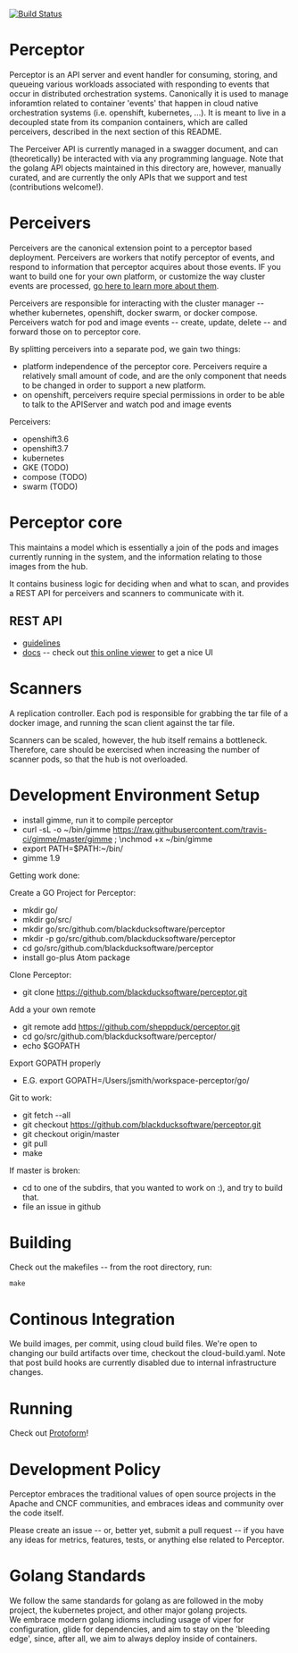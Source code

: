[![Build Status](https://travis-ci.com/blackducksoftware/perceptor.svg?branch=master)](https://travis-ci.com/blackducksoftware/perceptor)

# Perceptor

Perceptor is an API server and event handler for consuming, storing, and queueing various workloads associated with responding to events that occur in distributed orchestration systems.  Canonically it is used to manage inforamtion related to container 'events' that happen in cloud native orchestration systems (i.e. openshift, kubernetes, ...).  It is meant to live in a decoupled state from its companion containers, which are called perceivers, described in the next section of this README. 

The Perceiver API is currently managed in a swagger document, and can (theoretically) be interacted with via any programming language.  Note that the golang API objects maintained in this directory are, however, manually curated, and are currently the only APIs that we support and test (contributions welcome!).

# Perceivers

Perceivers are the canonical extension point to a perceptor based deployment.
Perceivers are workers that notify perceptor of events, and respond to information that perceptor acquires about those events.  IF you want to build one for your own platform, or customize the way cluster events are processed,  [ go here to learn more about them](https://github.com/blackducksoftware/perceivers).  

Perceivers are responsible for interacting with the cluster manager -- whether kubernetes, openshift,
docker swarm, or docker compose.  Perceivers watch for pod and image events -- create, update, delete --
and forward those on to perceptor core.

By splitting perceivers into a separate pod, we gain two things:
 - platform independence of the perceptor core.  Perceivers require a relatively small amount of code,
   and are the only component that needs to be changed in order to support a new platform.
 - on openshift, perceivers require special permissions in order to be able to talk to the APIServer
   and watch pod and image events

Perceivers:

 - openshift3.6
 - openshift3.7
 - kubernetes
 - GKE (TODO)
 - compose (TODO)
 - swarm (TODO)
 

# Perceptor core

This maintains a model which is essentially a join of the pods and images currently running in the system,
and the information relating to those images from the hub.

It contains business logic for deciding when and what to scan, and provides a REST API for perceivers
and scanners to communicate with it.

## REST API

 - [guidelines](https://confluence.dc1.lan/display/DEV/REST+API+-+Overview+and+Guidelines)
 - [docs](./core-rest-api.swagger) -- check out [this online viewer](https://editor.swagger.io//#) to get a nice UI


# Scanners

A replication controller.  Each pod is responsible for grabbing the tar file of a docker image,
and running the scan client against the tar file.

Scanners can be scaled, however, the hub itself remains a bottleneck.  Therefore, care should be exercised
when increasing the number of scanner pods, so that the hub is not overloaded.

# Development Environment Setup

 - install gimme, run it to compile perceptor
 - curl -sL -o ~/bin/gimme https://raw.githubusercontent.com/travis-ci/gimme/master/gimme ; \nchmod +x ~/bin/gimme
 - export PATH=$PATH:~/bin/
 - gimme 1.9

Getting work done:

Create a GO Project for Perceptor:
 - mkdir go/
 - mkdir go/src/
 - mkdir go/src/github.com/blackducksoftware/perceptor
 - mkdir -p go/src/github.com/blackducksoftware/perceptor
 - cd go/src/github.com/blackducksoftware/perceptor
 - install go-plus Atom package

Clone Perceptor:
 - git clone https://github.com/blackducksoftware/perceptor.git

Add a your own remote
 - git remote add <foo>  https://github.com/sheppduck/perceptor.git
 - cd go/src/github.com/blackducksoftware/perceptor/
 - echo $GOPATH

Export GOPATH properly
 -  E.G. export GOPATH=/Users/jsmith/workspace-perceptor/go/

Git to work:
 - git fetch --all
 - git checkout https://github.com/blackducksoftware/perceptor.git
 - git checkout origin/master
 - git pull
 - make

If master is broken:

 - cd to one of the subdirs, that you wanted to work on :), and try to build that.
 - file an issue in github

# Building

Check out the makefiles -- from the root directory, run:

    make
    
# Continous Integration

We build images, per commit, using cloud build files.  We're open to changing our build artifacts over time, checkout the cloud-build.yaml.  Note that post build hooks are currently disabled due to internal infrastructure changes.

# Running

Check out [Protoform](https://github.com/blackducksoftware/perceptor-protoform/)!

# Development Policy

Perceptor embraces the traditional values of open source projects in the Apache and CNCF communities, and embraces ideas and community over the code itself.

Please create an issue -- or, better yet, submit a pull request -- if you have any ideas for metrics, features, tests, or anything else related to Perceptor.

# Golang Standards

We follow the same standards for golang as are followed in the moby project, the kubernetes project, and other major golang projects.  
We embrace modern golang idioms including usage of viper for configuration, glide for dependencies, and aim to stay on the 'bleeding edge', since, after all, we aim to always deploy inside of containers.
